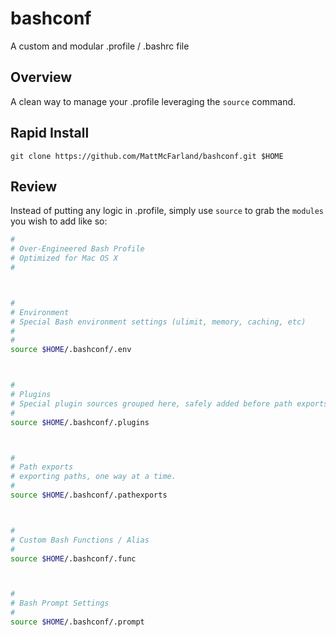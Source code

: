 bashconf
========
A custom and modular .profile / .bashrc file

## Overview

A clean way to manage your .profile leveraging the `source` command.

## Rapid Install

`git clone https://github.com/MattMcFarland/bashconf.git $HOME`

## Review

Instead of putting any logic in .profile, simply use `source` to grab the `modules` you wish to add like so:
```bash
#
# Over-Engineered Bash Profile
# Optimized for Mac OS X
#



#
# Environment
# Special Bash environment settings (ulimit, memory, caching, etc)
#
#
source $HOME/.bashconf/.env



#
# Plugins
# Special plugin sources grouped here, safely added before path exports.
#
source $HOME/.bashconf/.plugins



#
# Path exports
# exporting paths, one way at a time.
#
source $HOME/.bashconf/.pathexports



#
# Custom Bash Functions / Alias
#
source $HOME/.bashconf/.func



#
# Bash Prompt Settings
#
source $HOME/.bashconf/.prompt
```
